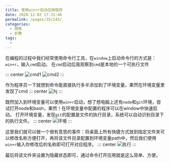 ```yaml
---
title: 使用win+r启动应用程序
date: 2020-12-02 17:31:46
permalink: /pages/35c143/
categories:
  - 随笔
  - 折腾
tags:
  - 
---
```

在编程的过程中我们经常使用命令行工具，在`window`上启动命令行的方式是：`win+r`，输入`cmd`启动。
在`cmd`启动后我观察到`cmd`是本地的一个可执行文件

::: center
![cmd1](https://lhost.oss-cn-chengdu.aliyuncs.com/blog/20201202181356.png)
![cmd2](https://lhost.oss-cn-chengdu.aliyuncs.com/blog/20201202181859.png)
:::

作为程序员一下就想到命令能直接执行多半添加到了环境变量，果然在环境变量里发现了cmd
::: center
![hj](https://lhost.oss-cn-chengdu.aliyuncs.com/blog/20201202182652.png)
::: 

既然加入到环境变量可以使用`win+r`启动，想了想电脑上还有`node`和`git`环境，尝试打开node和bash，果然！在环境变量中配置的程序可以在window中快速启动。
打开环境变量，发现`git`的配置是文件的执行目录，系统可以自动识别目录下的执行文件。
::: center
![环境](https://lhost.oss-cn-chengdu.aliyuncs.com/blog/20210111141406.png)
:::

这里我们就可以做一个很有意思的事件：将桌面上所有快捷方式放到指定文件夹可以修改名称方便打开，再将该文件目录配置到环境变量path中，然后我们使用`win+r`输入你修改后的名称即可打开对应程序。
::: center
![执行](https://lhost.oss-cn-chengdu.aliyuncs.com/blog/20210111141819.png)
:::

最后将该文件夹设置为隐藏状态即可，通过命令打开应用就是这么简单、方便。